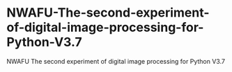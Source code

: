 # NWAFU-The-second-experiment-of-digital-image-processing-for-Python-V3.7
NWAFU The second experiment of digital image processing for Python V3.7
